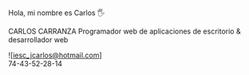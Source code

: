 Hola, mi nombre es Carlos 🖐


CARLOS CARRANZA
Programador web de aplicaciones de escritorio & desarrollador web

![iesc_jcarlos@hotmail.com] <br/>
74-43-52-28-14
